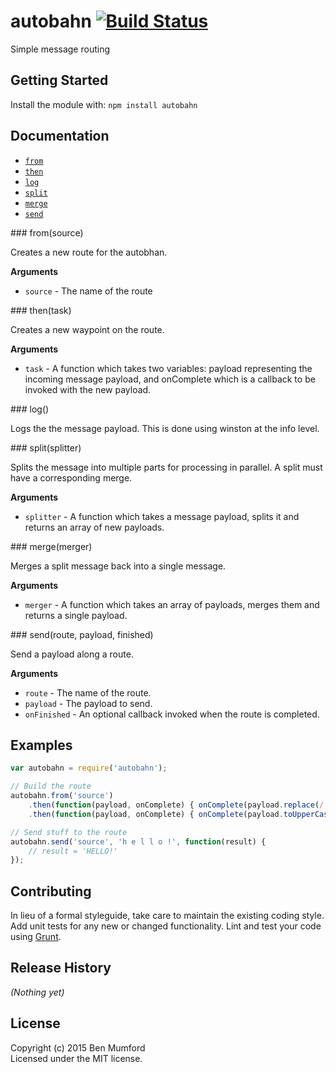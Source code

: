 # autobahn [![Build Status](https://secure.travis-ci.org/bm1729/autobahn.png?branch=master)](http://travis-ci.org/bm1729/autobahn)

Simple message routing

## Getting Started
Install the module with: `npm install autobahn`

## Documentation
* [`from`](#from)
* [`then`](#then)
* [`log`](#log)
* [`split`](#split)
* [`merge`](#merge)
* [`send`](#send)

<a name="forFrom" />
<a name="from" />
### from(source)

Creates a new route for the autobhan.

__Arguments__

* `source` - The name of the route

<a name="forThen" />
<a name="then" />
### then(task)

Creates a new waypoint on the route.

__Arguments__

* `task` - A function which takes two variables: payload representing the incoming message payload, and onComplete which is a callback to be invoked with the new payload.

<a name="forLog" />
<a name="log" />
### log()

Logs the the message payload. This is done using winston at the info level.

<a name="forSplit" />
<a name="split" />
### split(splitter)

Splits the message into multiple parts for processing in parallel. A split must have a corresponding merge.

__Arguments__

* `splitter` - A function which takes a message payload, splits it and returns an array of new payloads.

<a name="forMerge" />
<a name="merge" />
### merge(merger)

Merges a split message back into a single message.

__Arguments__

* `merger` - A function which takes an array of payloads, merges them and returns a single payload.

<a name="forSend" />
<a name="send" />
### send(route, payload, finished)

Send a payload along a route.

__Arguments__

* `route` - The name of the route.
* `payload` - The payload to send.
* `onFinished` - An optional callback invoked when the route is completed.

## Examples
```javascript
var autobahn = require('autobahn');

// Build the route
autobahn.from('source')
    .then(function(payload, onComplete) { onComplete(payload.replace(/ /g, '')); })
    .then(function(payload, onComplete) { onComplete(payload.toUpperCase()); });

// Send stuff to the route
autobahn.send('source', 'h e l l o !', function(result) {
    // result = 'HELLO!'
});
```

## Contributing
In lieu of a formal styleguide, take care to maintain the existing coding style. Add unit tests for any new or changed functionality. Lint and test your code using [Grunt](http://gruntjs.com/).

## Release History
_(Nothing yet)_

## License
Copyright (c) 2015 Ben Mumford  
Licensed under the MIT license.
